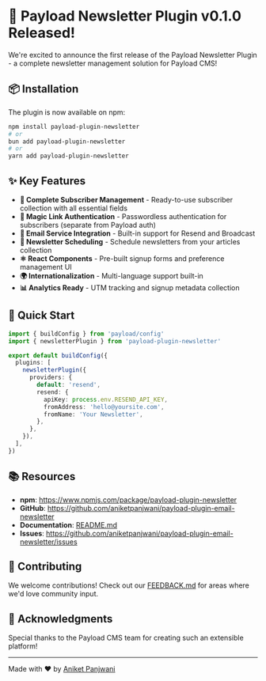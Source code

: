 # 🎉 Payload Newsletter Plugin v0.1.0 Released!

We're excited to announce the first release of the Payload Newsletter Plugin - a complete newsletter management solution for Payload CMS!

## 📦 Installation

The plugin is now available on npm:

```bash
npm install payload-plugin-newsletter
# or
bun add payload-plugin-newsletter
# or
yarn add payload-plugin-newsletter
```

## ✨ Key Features

- **📧 Complete Subscriber Management** - Ready-to-use subscriber collection with all essential fields
- **🔐 Magic Link Authentication** - Passwordless authentication for subscribers (separate from Payload auth)
- **📨 Email Service Integration** - Built-in support for Resend and Broadcast
- **📅 Newsletter Scheduling** - Schedule newsletters from your articles collection
- **⚛️ React Components** - Pre-built signup forms and preference management UI
- **🌍 Internationalization** - Multi-language support built-in
- **📊 Analytics Ready** - UTM tracking and signup metadata collection

## 🚀 Quick Start

```typescript
import { buildConfig } from 'payload/config'
import { newsletterPlugin } from 'payload-plugin-newsletter'

export default buildConfig({
  plugins: [
    newsletterPlugin({
      providers: {
        default: 'resend',
        resend: {
          apiKey: process.env.RESEND_API_KEY,
          fromAddress: 'hello@yoursite.com',
          fromName: 'Your Newsletter',
        },
      },
    }),
  ],
})
```

## 📚 Resources

- **npm**: https://www.npmjs.com/package/payload-plugin-newsletter
- **GitHub**: https://github.com/aniketpanjwani/payload-plugin-email-newsletter
- **Documentation**: [README.md](https://github.com/aniketpanjwani/payload-plugin-email-newsletter#readme)
- **Issues**: https://github.com/aniketpanjwani/payload-plugin-email-newsletter/issues

## 🤝 Contributing

We welcome contributions! Check out our [FEEDBACK.md](https://github.com/aniketpanjwani/payload-plugin-email-newsletter/blob/main/FEEDBACK.md) for areas where we'd love community input.

## 🙏 Acknowledgments

Special thanks to the Payload CMS team for creating such an extensible platform!

---

Made with ❤️ by [Aniket Panjwani](https://github.com/aniketpanjwani)